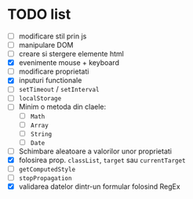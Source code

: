 # TODO list

- [ ] modificare stil prin js
- [ ] manipulare DOM
- [ ] creare si stergere elemente html
- [x] evenimente mouse + keyboard
- [ ] modificare proprietati
- [x] inputuri functionale
- [ ] `setTimeout` / `setInterval`
- [ ] `localStorage`
- [ ] Minim o metoda din claele:
    - [ ] `Math`
    - [ ] `Array`
    - [ ] `String`
    - [ ] `Date`
- [ ] Schimbare aleatoare a valorilor unor proprietati
- [x] folosirea prop. `classList`, `target` sau `currentTarget`
- [ ] `getComputedStyle`
- [ ] `stopPropagation`
- [x] validarea datelor dintr-un formular folosind RegEx